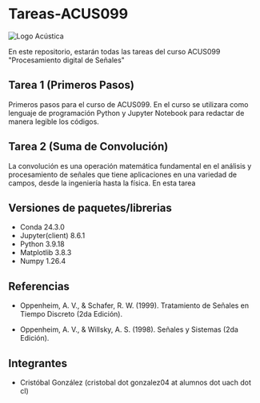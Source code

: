# Tareas-ACUS099

![Logo Acústica](https://www.universodelsonido.cl/wp-content/uploads/2015/10/acusticauach_blanco.jpg "Acústica UACh")

En este repositorio, estarán todas las tareas del curso ACUS099 "Procesamiento digital de Señales"

## Tarea 1 (Primeros Pasos)

Primeros pasos para el curso de ACUS099. En el curso se utilizara como lenguaje de programación Python y Jupyter Notebook para redactar de manera legible los códigos.

## Tarea 2 (Suma de Convolución)

La convolución es una operación matemática fundamental en el análisis y procesamiento de señales que tiene aplicaciones en una variedad de campos, desde la ingeniería hasta la física. En esta tarea

## Versiones de paquetes/librerias

+ Conda 24.3.0
+ Jupyter(client) 8.6.1
+ Python 3.9.18
+ Matplotlib 3.8.3
+ Numpy 1.26.4

## Referencias

+ Oppenheim, A. V., & Schafer, R. W. (1999). Tratamiento de Señales en Tiempo Discreto (2da Edición).

+ Oppenheim, A. V., & Willsky, A. S. (1998). Señales y Sistemas (2da Edición).

## Integrantes

+ Cristóbal González (cristobal dot gonzalez04 at alumnos dot uach dot cl)

